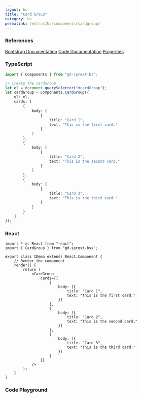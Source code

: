```yaml
---
layout: bs
title: "Card Group"
category: bs
permalink: /extras/bs/components/cardgroup/
---
```


### References

<div class="bs">
    <div class="list-group">
        <a class="list-group-item list-group-item-action" href="https://getbootstrap.com/docs/4.4/components/card/#card-styles">Bootstrap Documentation</a>
        <a class="list-group-item list-group-item-action" href="/docs/sprest-bs/modules/_components_cardgroup_d_.html">Code Documentation</a>
        <a class="list-group-item list-group-item-action" href="/docs/sprest-bs/interfaces/_components_cardgroup_d_.icardgroupprops.html">Properties</a>
    </div>
</div>

### TypeScript

```ts
import { Components } from "gd-sprest-bs";

// Create the cardGroup
let el = document.querySelector("#cardGroup");
let cardGroup = Components.CardGroup({
    el: el,
    cards: [
        {
            body: [
                {
                    title: "Card 1",
                    text: "This is the first card."
                }
            ]
        },
        {
            body: [
                {
                    title: "Card 2",
                    text: "This is the second card."
                }
            ]
        },
        {
            body: [
                {
                    title: "Card 3",
                    text: "This is the third card."
                }
            ]
        }
    ]
});
```

### React

```tsx
import * as React from "react";
import { CardGroup } from "gd-sprest-bsx";

export class IDemo extends React.Component {
    // Render the component
    render() {
        return (
            <CardGroup
                cards={[
                    {
                        body: [{
                            title: "Card 1",
                            text: "This is the first card."
                        }]
                    },
                    {
                        body: [{
                            title: "Card 2",
                            text: "This is the second card."
                        }]
                    },
                    {
                        body: [{
                            title: "Card 3",
                            text: "This is the third card."
                        }]
                    }
                ]}
            />
        );
    }
}
```

### Code Playground

<div id="playground" class="bs"></div>
<script type="text/javascript">
    // Wait for the page to load
    window.addEventListener("load", function() {
        // Create the code editor
        var editor = CodeEditor(document.getElementById("playground"), true, [
            '// Create the card group',
            'Components.CardGroup({',
            '\tel: app,',
            '\tcards: [',
            '\t\t{',
            '\t\t\tbody: [',
            '\t\t\t\t{',
            '\t\t\t\t\ttitle: "Card 1",',
            '\t\t\t\t\ttext: "This is the first card."',
            '\t\t\t\t}',
            '\t\t\t]',
            '\t\t},',
            '\t\t{',
            '\t\t\tbody: [',
            '\t\t\t\t{',
            '\t\t\t\t\ttitle: "Card 2",',
            '\t\t\t\t\ttext: "This is the second card."',
            '\t\t\t\t}',
            '\t\t\t]',
            '\t\t},',
            '\t\t{',
            '\t\t\tbody: [',
            '\t\t\t\t{',
            '\t\t\t\t\ttitle: "Card 3",',
            '\t\t\t\t\ttext: "This is the third card."',
            '\t\t\t\t}',
            '\t\t\t]',
            '\t\t}',
            '\t]',
            '});'
        ].join('\n'));
    });
</script>
